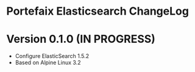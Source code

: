 Portefaix Elasticsearch ChangeLog
=================================

# Version 0.1.0 (IN PROGRESS)

- Configure ElasticSearch 1.5.2
- Based on Alpine Linux 3.2
